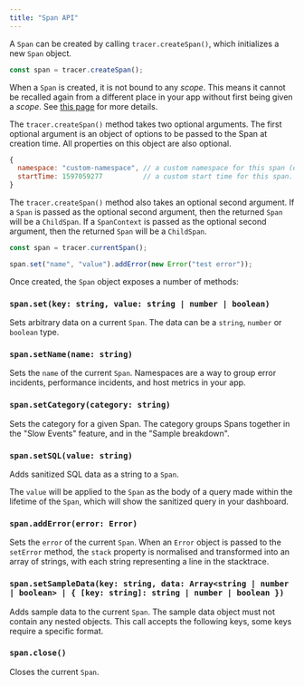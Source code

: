 ```yaml
---
title: "Span API"
---
```


A `Span` can be created by calling `tracer.createSpan()`, which initializes a new `Span` object.

```js
const span = tracer.createSpan();
```

When a `Span` is created, it is not bound to any _scope_. This means it cannot be recalled again from a different place in your app without first being given a _scope_. See [this page](scopes.html) for more details.

The `tracer.createSpan()` method takes two optional arguments. The first optional argument is an object of options to be passed to the Span at creation time. All properties on this object are also optional.

```js
{
  namespace: "custom-namespace", // a custom namespace for this span (defaults to `web`)
  startTime: 1597059277          // a custom start time for this span. defaults to the current time. value must be a valid 64-bit integer representing a valid UNIX time.
}
```

The `tracer.createSpan()` method also takes an optional second argument. If a `Span` is passed as the optional second argument, then the returned `Span` will be a `ChildSpan`. If a `SpanContext` is passed as the optional second argument, then the returned `Span` will be a `ChildSpan`.

```js
const span = tracer.currentSpan();

span.set("name", "value").addError(new Error("test error"));
```

Once created, the `Span` object exposes a number of methods:

### `span.set(key: string, value: string | number | boolean)`

Sets arbitrary data on a current `Span`. The data can be a `string`, `number` or `boolean` type.

### `span.setName(name: string)`

Sets the `name` of the current `Span`. Namespaces are a way to group error incidents, performance incidents, and host metrics in your app.

### `span.setCategory(category: string)`

Sets the category for a given Span. The category groups Spans together in the "Slow Events" feature, and in the "Sample breakdown".

### `span.setSQL(value: string)`

Adds sanitized SQL data as a string to a `Span`.

The `value` will be applied to the `Span` as the body of a query made within the lifetime of the `Span`, which will show the sanitized query in your dashboard.

### `span.addError(error: Error)`

Sets the `error` of the current `Span`. When an `Error` object is passed to the `setError` method, the `stack` property is normalised and transformed into an array of strings, with each string representing a line in the stacktrace.

### `span.setSampleData(key: string, data: Array<string | number | boolean> | { [key: string]: string | number | boolean })`

Adds sample data to the current `Span`. The sample data object must not contain any nested objects. This call accepts the following keys, some keys require a specific format.

### `span.close()`

Closes the current `Span`.
